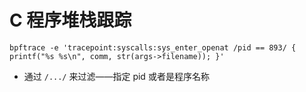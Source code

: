 # C 程序堆栈跟踪

```
bpftrace -e 'tracepoint:syscalls:sys_enter_openat /pid == 893/ { printf("%s %s\n", comm, str(args->filename)); }'
```

- 通过 `/.../` 来过滤——指定 pid 或者是程序名称
